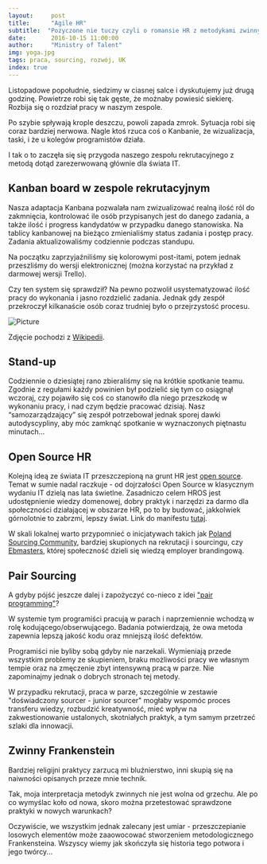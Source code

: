 ```yaml
---
layout:     post
title:      "Agile HR"
subtitle:  "Pożyczone nie tuczy czyli o romansie HR z metodykami zwinnymi"
date:       2016-10-15 11:00:00 
author:     "Ministry of Talent"
img: yoga.jpg
tags: praca, sourcing, rozwój, UK
index: true
---
```


Listopadowe popołudnie, siedzimy w ciasnej salce i dyskutujemy już drugą godzinę. 
Powietrze robi się tak gęste, że możnaby powiesić siekierę. Rozbija się o rozdział pracy w naszym zespole.

Po szybie spływają krople deszczu, powoli zapada zmrok. Sytuacja robi się coraz bardziej nerwowa.
Nagle ktoś rzuca coś o Kanbanie, że wizualizacja, taski, i że u kolegów programistów działa. 

I tak o to zaczęła się się przygoda naszego zespołu rekrutacyjnego z metodą dotąd zarezerwowaną głównie dla świata IT. 


<h2 class="section-heading">Kanban board w zespole rekrutacyjnym</h2>

Nasza adaptacja Kanbana pozwalała nam zwizualizować realną ilość ról do zakmnięcia, kontrolować ile osób przypisanych jest do danego zadania, a także ilość i progress kandydatów w przypadku danego stanowiska. 
Na tablicy kanbanowej na bieżąco zmienialiśmy status zadania i postęp pracy. Zadania aktualizowaliśmy codziennie podczas standupu.

Na początku zaprzyjaźniliśmy się kolorowymi post-itami, potem jednak przeszliśmy do wersji elektronicznej (można korzystać na przykład z darmowej wersji Trello).

Czy ten system się sprawdził? Na pewno pozwolił usystematyzować ilość pracy do wykonania i jasno rozdzielić zadania. Jednak gdy zespół przekroczył kilkanaście osób coraz trudniej było o przejrzystość procesu.


<img src="cards/img/Simple-kanban-board-.jpg" class="img-responsive" alt="Picture">

Zdjęcie pochodzi z [Wikipedii](https://en.wikipedia.org/wiki/Kanban_board).


<h2 class="section-heading">Stand-up</h2>

Codziennie o dziesiątej rano zbieraliśmy się na krótkie spotkanie teamu. Zgodnie z regułami każdy powinien był podzielić się tym co osiągnął wczoraj, czy pojawiło się coś co stanowiło dla niego przeszkodę w wykonaniu pracy, i nad czym będzie pracować dzisiaj. 
Nasz “samozarządzający” się zespół potrzebował jednak sporej dawki autodyscypliny, aby móc zamknąć spotkanie w wyznaczonych piętnastu minutach...  

<h2 class="section-heading">Open Source HR</h2>

Kolejną ideą ze świata IT przeszczepioną na grunt HR jest [open source](https://pl.wikipedia.org/wiki/Otwarte_oprogramowanie). Temat w sumie nadal raczkuje - od dojrzałości Open Source w klasycznym wydaniu IT dzielą nas lata świetlne. 
Zasadniczo celem HROS jest udostępnienie wiedzy domenowej, dobry praktyk i narzędzi za darmo dla społeczności działającej w obszarze HR, po to by budować, jakkolwiek górnolotnie to zabrzmi, lepszy świat.
Link do manifestu [tutaj](http://hros.co/#what-is-hros).  

W skali lokalnej warto przypomnieć o inicjatywach takich jak [Poland Sourcing Community](https://www.facebook.com/groups/1582400382020142/), bardziej skupionych na rekrutacji i sourcingu, czy [Ebmasters](https://www.facebook.com/ebmasters/), której społeczność dzieli się wiedzą employer brandingową. 

<h2 class="section-heading">Pair Sourcing</h2>

A gdyby pójść jeszcze dalej i zapożyczyć co-nieco z idei ["pair programming"](https://en.wikipedia.org/wiki/Pair_programming)? 

W systemie tym programiści pracują w parach i naprzemiennie wchodzą w rolę kodującego/obserwującego. 
Badania potwierdzają, że owa metoda zapewnia lepszą jakość kodu oraz mniejszą ilość defektów. 

Programiści nie byliby sobą gdyby nie narzekali. Wymieniają przede wszystkim problemy ze skupieniem, braku możliwości pracy we własnym tempie oraz na zmęczenie zbyt intensywną pracą w parze. 
Nie zapominajmy jednak o dobrych stronach tej metody. 

W przypadku rekrutacji, praca w parze, szczególnie w zestawie "doświadczony sourcer - junior sourcer" mogłaby wspomóc proces transferu wiedzy, rozbudzić kreatywność, mieć wpływ na zakwestionowanie ustalonych, skotniałych praktyk, a tym samym przetrzeć szlaki dla innowacji. 

<h2 class="section-heading">Zwinny Frankenstein</h2>

Bardziej religijni praktycy zarzucą mi bluźnierstwo, inni skupią się na naiwności opisanych przeze mnie technik. 

Tak, moja interpretacja metodyk zwinnych nie jest wolna od grzechu. Ale po co wymyślac koło od nowa, skoro można przetestować sprawdzone praktyki w nowych warunkach? 

Oczywiście, we wszystkim jednak zalecany jest umiar - przeszczepianie losowych elementów może zaaowocować stworzeniem metodologicznego Frankensteina. Wszyscy wiemy jak skończyła się historia tego potwora i jego twórcy...

